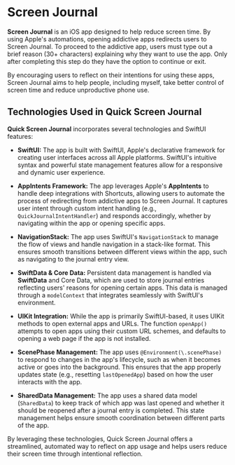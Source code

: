 # Screen Journal

**Screen Journal** is an iOS app designed to help reduce screen time. By using Apple's automations, opening addictive apps redirects users to Screen Journal. To proceed to the addictive app, users must type out a brief reason (30+ characters) explaining why they want to use the app. Only after completing this step do they have the option to continue or exit.

By encouraging users to reflect on their intentions for using these apps, Screen Journal aims to help people, including myself, take better control of screen time and reduce unproductive phone use.
## Technologies Used in Quick Screen Journal

**Quick Screen Journal** incorporates several technologies and SwiftUI features:

- **SwiftUI:** The app is built with SwiftUI, Apple's declarative framework for creating user interfaces across all Apple platforms. SwiftUI's intuitive syntax and powerful state management features allow for a responsive and dynamic user experience.
  
- **AppIntents Framework:** The app leverages Apple's **AppIntents** to handle deep integrations with Shortcuts, allowing users to automate the process of redirecting from addictive apps to Screen Journal. It captures user intent through custom intent handling (e.g., `QuickJournalIntentHandler`) and responds accordingly, whether by navigating within the app or opening specific apps.

- **NavigationStack:** The app uses SwiftUI's `NavigationStack` to manage the flow of views and handle navigation in a stack-like format. This ensures smooth transitions between different views within the app, such as navigating to the journal entry view.

- **SwiftData & Core Data:** Persistent data management is handled via **SwiftData** and Core Data, which are used to store journal entries reflecting users' reasons for opening certain apps. This data is managed through a `modelContext` that integrates seamlessly with SwiftUI's environment.

- **UIKit Integration:** While the app is primarily SwiftUI-based, it uses UIKit methods to open external apps and URLs. The function `openApp()` attempts to open apps using their custom URL schemes, and defaults to opening a web page if the app is not installed.

- **ScenePhase Management:** The app uses `@Environment(\.scenePhase)` to respond to changes in the app's lifecycle, such as when it becomes active or goes into the background. This ensures that the app properly updates state (e.g., resetting `lastOpenedApp`) based on how the user interacts with the app.

- **SharedData Management:** The app uses a shared data model (`SharedData`) to keep track of which app was last opened and whether it should be reopened after a journal entry is completed. This state management helps ensure smooth coordination between different parts of the app.

By leveraging these technologies, Quick Screen Journal offers a streamlined, automated way to reflect on app usage and helps users reduce their screen time through intentional reflection.


